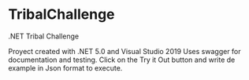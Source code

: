 # TribalChallenge
.NET Tribal Challenge

Proyect created with .NET 5.0 and Visual Studio 2019
Uses swagger for documentation and testing. Click on the Try it Out button and write de example in Json format to execute.
